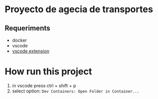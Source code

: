 # Proyecto de agecia de transportes



## Requeriments

- docker
- vscode
- [vscode extension](https://marketplace.visualstudio.com/items?itemName=ms-azuretools.vscode-docker)

# How run this project

1. in vscode press ctrl + shift + p
2. select option: `Dev Containers: Open Folder in Container...`